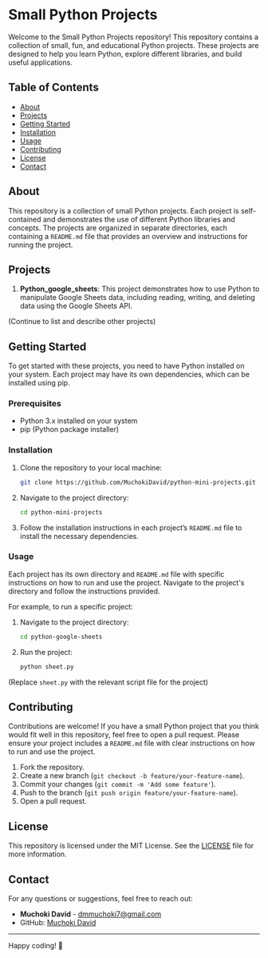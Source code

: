 # Small Python Projects

Welcome to the Small Python Projects repository! This repository contains a collection of small, fun, and educational Python projects. These projects are designed to help you learn Python, explore different libraries, and build useful applications.

## Table of Contents

- [About](#about)
- [Projects](#projects)
- [Getting Started](#getting-started)
- [Installation](#installation)
- [Usage](#usage)
- [Contributing](#contributing)
- [License](#license)
- [Contact](#contact)

## About

This repository is a collection of small Python projects. Each project is self-contained and demonstrates the use of different Python libraries and concepts. The projects are organized in separate directories, each containing a `README.md` file that provides an overview and instructions for running the project.

## Projects

1. **Python_google_sheets**: This project demonstrates how to use Python to manipulate Google Sheets data, including reading, writing, and deleting data using the Google Sheets API.

(Continue to list and describe other projects)

## Getting Started

To get started with these projects, you need to have Python installed on your system. Each project may have its own dependencies, which can be installed using pip.

### Prerequisites

- Python 3.x installed on your system
- pip (Python package installer)

### Installation

1. Clone the repository to your local machine:

    ```bash
    git clone https://github.com/MuchokiDavid/python-mini-projects.git
    ```

2. Navigate to the project directory:

    ```bash
    cd python-mini-projects
    ```

3. Follow the installation instructions in each project’s `README.md` file to install the necessary dependencies.

### Usage

Each project has its own directory and `README.md` file with specific instructions on how to run and use the project. Navigate to the project's directory and follow the instructions provided.

For example, to run a specific project:

1. Navigate to the project directory:

    ```bash
    cd python-google-sheets
    ```

2. Run the project:

    ```bash
    python sheet.py
    ```

(Replace `sheet.py` with the relevant script file for the project)

## Contributing

Contributions are welcome! If you have a small Python project that you think would fit well in this repository, feel free to open a pull request. Please ensure your project includes a `README.md` file with clear instructions on how to run and use the project.

1. Fork the repository.
2. Create a new branch (`git checkout -b feature/your-feature-name`).
3. Commit your changes (`git commit -m 'Add some feature'`).
4. Push to the branch (`git push origin feature/your-feature-name`).
5. Open a pull request.

## License

This repository is licensed under the MIT License. See the [LICENSE](LICENSE) file for more information.

## Contact

For any questions or suggestions, feel free to reach out:

- **Muchoki David** - [dmmuchoki7@gmail.com](mailto:dmmuchoki7@gmail.com)
- GitHub: [Muchoki David](https://github.com/MuchokiDavid)

---

Happy coding! 🚀
